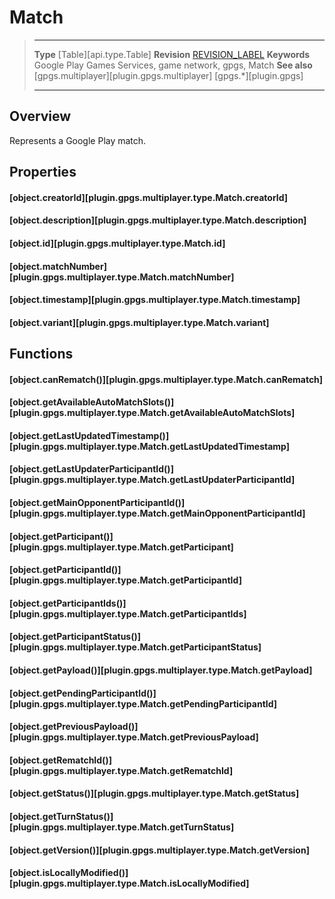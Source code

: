 # Match

> --------------------- ------------------------------------------------------------------------------------------
> __Type__              [Table][api.type.Table]
> __Revision__          [REVISION_LABEL](REVISION_URL)
> __Keywords__          Google Play Games Services, game network, gpgs, Match
> __See also__          [gpgs.multiplayer][plugin.gpgs.multiplayer]
>                       [gpgs.*][plugin.gpgs]
> --------------------- ------------------------------------------------------------------------------------------

## Overview

Represents a Google Play match.

## Properties

#### [object.creatorId][plugin.gpgs.multiplayer.type.Match.creatorId]

#### [object.description][plugin.gpgs.multiplayer.type.Match.description]

#### [object.id][plugin.gpgs.multiplayer.type.Match.id]

#### [object.matchNumber][plugin.gpgs.multiplayer.type.Match.matchNumber]

#### [object.timestamp][plugin.gpgs.multiplayer.type.Match.timestamp]

#### [object.variant][plugin.gpgs.multiplayer.type.Match.variant]

## Functions

#### [object.canRematch()][plugin.gpgs.multiplayer.type.Match.canRematch]

#### [object.getAvailableAutoMatchSlots()][plugin.gpgs.multiplayer.type.Match.getAvailableAutoMatchSlots]

#### [object.getLastUpdatedTimestamp()][plugin.gpgs.multiplayer.type.Match.getLastUpdatedTimestamp]

#### [object.getLastUpdaterParticipantId()][plugin.gpgs.multiplayer.type.Match.getLastUpdaterParticipantId]

#### [object.getMainOpponentParticipantId()][plugin.gpgs.multiplayer.type.Match.getMainOpponentParticipantId]

#### [object.getParticipant()][plugin.gpgs.multiplayer.type.Match.getParticipant]

#### [object.getParticipantId()][plugin.gpgs.multiplayer.type.Match.getParticipantId]

#### [object.getParticipantIds()][plugin.gpgs.multiplayer.type.Match.getParticipantIds]

#### [object.getParticipantStatus()][plugin.gpgs.multiplayer.type.Match.getParticipantStatus]

#### [object.getPayload()][plugin.gpgs.multiplayer.type.Match.getPayload]

#### [object.getPendingParticipantId()][plugin.gpgs.multiplayer.type.Match.getPendingParticipantId]

#### [object.getPreviousPayload()][plugin.gpgs.multiplayer.type.Match.getPreviousPayload]

#### [object.getRematchId()][plugin.gpgs.multiplayer.type.Match.getRematchId]

#### [object.getStatus()][plugin.gpgs.multiplayer.type.Match.getStatus]

#### [object.getTurnStatus()][plugin.gpgs.multiplayer.type.Match.getTurnStatus]

#### [object.getVersion()][plugin.gpgs.multiplayer.type.Match.getVersion]

#### [object.isLocallyModified()][plugin.gpgs.multiplayer.type.Match.isLocallyModified]
